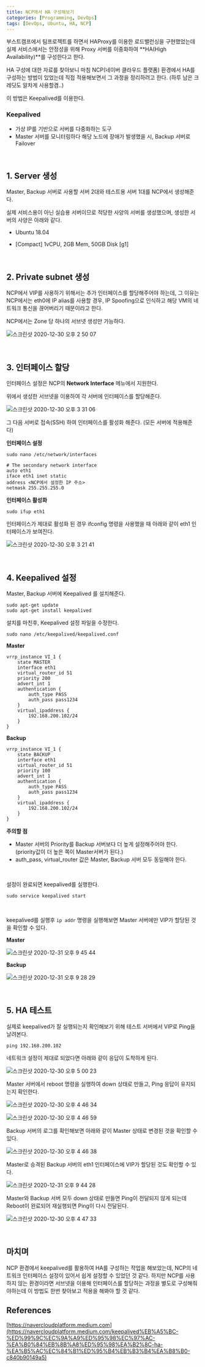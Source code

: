 ```yaml
---
title: NCP에서 HA 구성해보기
categories: [Programming, DevOps]
tags: [DevOps, Ubuntu, HA, NCP]
---
```


부스트캠프에서 팀프로젝트를 하면서 HAProxy를 이용한 로드밸런싱을 구현했었는데 실제 서비스에서는 안정성을 위해 Proxy 서버를 이중화하여 **HA(High Availability)**를 구성한다고 한다.

HA 구성에 대한 자료를 찾아보니 마침 NCP(네이버 클라우드 플랫폼) 환경에서 HA를 구성하는 방법이 있었는데 직접 적용해보면서 그 과정을 정리하려고 한다. (하루 남은 크레딧도 알차게 사용할겸..)

이 방법은 Keepalived를 이용한다.

### Keepalived

- 가상 IP를 기반으로 서버를 다중화하는 도구
- Master 서버를 모니터링하다 해당 노드에 장애가 발생했을 시, Backup 서버로 Failover

<br>

## 1. Server 생성

Master, Backup 서버로 사용할 서버 2대와 테스트용 서버 1대를 NCP에서 생성해준다.

실제 서비스용이 아닌 실습용 서버이므로 적당한 사양의 서버를 생성했으며, 생성한 서버의 사양은 아래와 같다.

- Ubuntu 18.04

- [Compact] 1vCPU, 2GB Mem, 50GB Disk [g1]

<br>

## 2. Private subnet 생성

NCP에서 VIP를 사용하기 위해서는 추가 인터페이스를 할당해주어야 하는데, 그 이유는 NCP에서는 eth0에 IP alias를 사용할 경우, IP Spoofing으로 인식하고 해당 VM의 네트워크 통신을 끊어버리기 때문이라고 한다.

NCP에서는 Zone 당 하나의 서브넷 생성만 가능하다. 

![스크린샷 2020-12-30 오후 2 50 07](https://user-images.githubusercontent.com/17294694/103337577-2bdc5100-4abf-11eb-8e55-7a151f123213.png)

<br>

## 3. 인터페이스 할당

인터페이스 설정은 NCP의 **Network Interface** 메뉴에서 지원한다.

위에서 생성한 서브넷을 이용하여 각 서버에 인터페이스를 할당해준다.

![스크린샷 2020-12-30 오후 3 31 06](https://user-images.githubusercontent.com/17294694/103337618-46162f00-4abf-11eb-94de-fbaad3992824.png)

그 다음 서버로 접속(SSH) 하여 인터페이스를 활성화 해준다. (모든 서버에 적용해준다)

**인터페이스 설정**

```
sudo nano /etc/network/interfaces

# The secondary network interface
auto eth1
iface eth1 inet static
address <NCP에서 설정한 IP 주소>
netmask 255.255.255.0
```

**인터페이스 활성화**

```
sudo ifup eth1
```

인터페이스가 제대로 활성화 된 경우 ifconfig 명령을 사용했을 때 아래와 같이 eth1 인터페이스가 보여진다.

![스크린샷 2020-12-30 오후 3 21 41](https://user-images.githubusercontent.com/17294694/103337884-f6843300-4abf-11eb-9799-eb41961c76cf.png)



<br>



## 4. Keepalived 설정

Master, Backup 서버에 Keepalived 를 설치해준다.

```
sudo apt-get update
sudo apt-get install keepalived
```

설치를 마친후, Keepalived 설정 파일을 수정한다.

```
sudo nano /etc/keepalived/keepalived.conf
```

**Master**

```
vrrp_instance VI_1 {
	state MASTER
	interface eth1
	virtual_router_id 51
	priority 200
	advert_int 1
	authentication {
		auth_type PASS
		auth_pass pass1234
	}
	virtual_ipaddress {
		192.168.200.102/24
	}
}
```

**Backup**

```
vrrp_instance VI_1 {
	state BACKUP
	interface eth1
	virtual_router_id 51
	priority 100
	advert_int 1
	authentication {
		auth_type PASS
		auth_pass pass1234
	}
	virtual_ipaddress {
		192.168.200.102/24
	}
}
```

**주의할 점**

- Master 서버의 Priority를 Backup 서버보다 더 높게 설정해주어야 한다.  
  (priority값이 더 높은 쪽이 Master서버가 된다.)
- auth_pass, virtual_router 값은 Master, Backup 서버 모두 동일해야 한다.



<br>



설정이 완료되면 keepalived를 실행한다.

```
sudo service keepalived start
```



<br>



keepalived를 실행후 `ip addr` 명령을 실행해보면 Master 서버에만 VIP가 할당된 것을 확인할 수 있다.

**Master**

![스크린샷 2020-12-31 오후 9 45 44](https://user-images.githubusercontent.com/17294694/103411121-c1580d80-4bb1-11eb-8a93-dd2da5c2c4db.png)



**Backup**

![스크린샷 2020-12-31 오후 9 28 29](https://user-images.githubusercontent.com/17294694/103410649-9076d900-4baf-11eb-89a5-3bb2d9ddf260.png)



<br>



## 5. HA 테스트

실제로 keepalived가 잘 실행되는지 확인해보기 위해 테스트 서버에서 VIP로 Ping을 날려본다.

```
ping 192.168.200.102
```

네트워크 설정이 제대로 되었다면 아래와 같이 응답이 도착하게 된다.

![스크린샷 2020-12-30 오후 5 00 23](https://user-images.githubusercontent.com/17294694/103338072-917d0d00-4ac0-11eb-9581-1a9ac5fc47be.png)

Master 서버에서 reboot 명령을 실행하여 down 상태로 만들고, Ping 응답이 유지되는지 확인한다.

![스크린샷 2020-12-30 오후 4 46 34](https://user-images.githubusercontent.com/17294694/103338009-5a0e6080-4ac0-11eb-960d-6898adcc1245.png)

![스크린샷 2020-12-30 오후 4 46 59](https://user-images.githubusercontent.com/17294694/103338124-bbceca80-4ac0-11eb-94ab-75dcd86e09ab.png)

Backup 서버의 로그를 확인해보면 아래와 같이 Master 상태로 변경된 것을 확인할 수 있다.

![스크린샷 2020-12-30 오후 4 46 38](https://user-images.githubusercontent.com/17294694/103341156-6f3bbd00-4ac9-11eb-9143-dd8a266ff7d7.png)

Master로 승격된 Backup 서버의 eth1 인터페이스에 VIP가 할당된 것도 확인할 수 있다.

![스크린샷 2020-12-31 오후 9 44 28](https://user-images.githubusercontent.com/17294694/103411123-c452fe00-4bb1-11eb-9791-1f07b674b50d.png)



Master와 Backup 서버 모두 down 상태로 만들면 Ping이 전달되지 않게 되는데 Reboot이 완료되어 재실행되면 Ping이 다시 전달된다.

![스크린샷 2020-12-30 오후 4 47 33](https://user-images.githubusercontent.com/17294694/103337948-27646800-4ac0-11eb-89a2-f9f94de96995.png)

<br>

## 마치며

NCP 환경에서 keepalived를 활용하여 HA를 구성하는 작업을 해보았는데, NCP의 네트워크 인터페이스 설정이 있어서 쉽게 설정할 수 있었던 것 같다. 하지만 NCP를 사용하지 않는 환경이라면 서브넷을 이용해 인터페이스를 할당하는 과정을 별도로 구성해줘야하는데 이 방법도 한번 찾아보고 적용을 해봐야 할 것 같다.



## References

[https://navercloudplatform.medium.com](https://navercloudplatform.medium.com/keepalived%EB%A5%BC-%ED%99%9C%EC%9A%A9%ED%95%98%EC%97%AC-%EA%B0%84%EB%8B%A8%ED%95%98%EA%B2%8C-ha-%EA%B5%AC%EC%84%B1%ED%95%B4%EB%B3%B4%EA%B8%B0-c840b90149a5)
